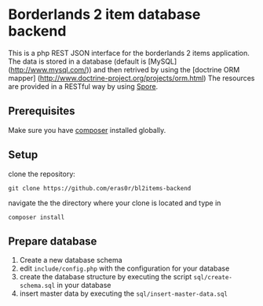 # Borderlands 2 item database backend

This is a php REST JSON interface for the borderlands 2 items application.
The data is stored in a database (default is [MySQL] (http://www.mysql.com/)) and then retrived by using the [doctrine ORM mapper] (http://www.doctrine-project.org/projects/orm.html)
The resources are provided in a RESTful way by using  [Spore](https://github.com/dannykopping/spore).

## Prerequisites
Make sure you have [composer](http://getcomposer.org/) installed globally.

## Setup
clone the repository:
```
git clone https://github.com/eras0r/bl2items-backend
```
navigate the the directory where your clone is located and type in 
```
composer install
```

## Prepare database
1. Create a new database schema
2. edit `include/config.php` with the configuration for your database
3. create the database structure by executing the script `sql/create-schema.sql` in your database
4. insert master data by executing the `sql/insert-master-data.sql`
